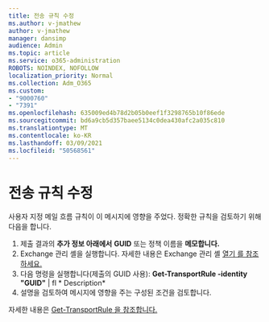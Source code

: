 ```yaml
---
title: 전송 규칙 수정
ms.author: v-jmathew
author: v-jmathew
manager: dansimp
audience: Admin
ms.topic: article
ms.service: o365-administration
ROBOTS: NOINDEX, NOFOLLOW
localization_priority: Normal
ms.collection: Adm_O365
ms.custom:
- "9000760"
- "7391"
ms.openlocfilehash: 635009ed4b78d2b05b0eef1f3298765b10f86ede
ms.sourcegitcommit: bd6a9cb5d357baee5134c0dea430afc2a035c810
ms.translationtype: MT
ms.contentlocale: ko-KR
ms.lasthandoff: 03/09/2021
ms.locfileid: "50568561"
---
```

# <a name="fix-transport-rules"></a>전송 규칙 수정

사용자 지정 메일 흐름 규칙이 이 메시지에 영향을 주었다. 정확한 규칙을 검토하기 위해 다음을 합니다.

1. 제출 결과의 **추가 정보 아래에서** **GUID** 또는 정책 이름을 **메모합니다.**
2. Exchange 관리 셸을 실행합니다. 자세한 내용은 Exchange 관리 셸 [열기 를 참조하세요.](https://go.microsoft.com/fwlink/?linkid=2101432)
3. 다음 명령을 실행합니다(제출의 GUID 사용): **Get-TransportRule -identity "GUID"** | fl * Description*
4. 설명을 검토하여 메시지에 영향을 주는 구성된 조건을 검토합니다.

자세한 내용은 [Get-TransportRule 을 참조합니다.](https://go.microsoft.com/fwlink/?linkid=2101523)
